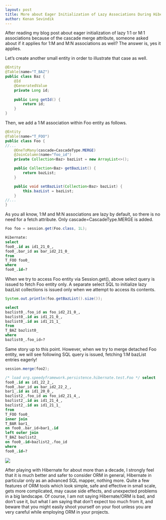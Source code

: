 ```yaml
---
layout: post
title: More about Eager Initialization of Lazy Associations During Hibernate Merge
author: Kenan Sevindik
---
```


After reading my blog post about eager initialization of lazy 1:1 or M:1 associations because of the cascade merge attribute, 
someone asked about if it applies for 1:M and M:N associations as well? The answer is, yes it applies.

Let’s create another small entity in order to illustrate that case as well.

```java
@Entity
@Table(name="T_BAZ")
public class Baz {
    @Id
    @GeneratedValue
    private Long id;
    
    public Long getId() {
        return id;
    }
}
```

Then, we add a 1:M association within Foo entity as follows.

```java
@Entity
@Table(name="T_FOO")
public class Foo {
//...
    @OneToMany(cascade=CascadeType.MERGE)
    @JoinColumn(name="foo_id")
    private Collection<Baz> bazList = new ArrayList<>();

    public Collection<Baz> getBazList() {
        return bazList;
    }

    public void setBazList(Collection<Baz> bazList) {
        this.bazList = bazList;
    }
//...
}
```

As you all know, 1:M and M:N associations are lazy by default, so there is no need for a fetch attribute. Only 
cascade=CascadeType.MERGE is added.

```java
Foo foo = session.get(Foo.class, 1L);
```

```sql
Hibernate:
select
foo0_.id as id1_21_0_,
foo0_.bar_id as bar_id2_21_0_
from
T_FOO foo0_
where
foo0_.id=?
```

When we try to access Foo entity via Session.get(), above select query is issued to fetch Foo entity only. A separate 
select SQL to initialize lazy bazList collections is issued only when we attempt to access its contents.

```java
System.out.println(foo.getBazList().size());
```

```sql
select
bazlist0_.foo_id as foo_id2_21_0_,
bazlist0_.id as id1_21_0_,
bazlist0_.id as id1_21_1_
from
T_BAZ bazlist0_
where
bazlist0_.foo_id=?
```

Same story up to this point. However, when we try to merge detached Foo entity, we will see following SQL query is issued, 
fetching 1:M bazList entries eagerly!

```java
session.merge(foo2);
```

```sql
/* load org.speedyframework.persistence.hibernate.test.Foo */ select
foo0_.id as id1_22_2_,
foo0_.bar_id as bar_id2_22_2_,
bar1_.id as id1_20_0_,
bazlist2_.foo_id as foo_id2_21_4_,
bazlist2_.id as id1_21_4_,
bazlist2_.id as id1_21_1_
from
T_FOO foo0_
inner join
T_BAR bar1_
on foo0_.bar_id=bar1_.id
left outer join
T_BAZ bazlist2_
on foo0_.id=bazlist2_.foo_id
where
foo0_.id=?
```

![](http://kenansevindik.com/assets/images/hibernate_shoot_yourself.jpg)

After playing with Hibernate for about more than a decade, I strongly feel that it is much better and safer to consider 
ORM in general, Hibernate in particular only as an advanced SQL mapper, nothing more. Quite a few features of ORM tools 
which look simple, safe and effective in small scale, gets more complicated, may cause side effects, and unexpected 
problems in a big landscape. Of course, I am not saying Hibernate/ORM is bad, and don’t use it, but what I am saying that 
don’t expect too much from it, and beware that you might easily shoot yourself on your foot unless you are very careful 
while employing ORM in your projects.

